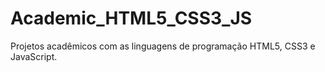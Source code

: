 # Academic_HTML5_CSS3_JS
Projetos acadêmicos com as linguagens de programação HTML5, CSS3 e JavaScript.

